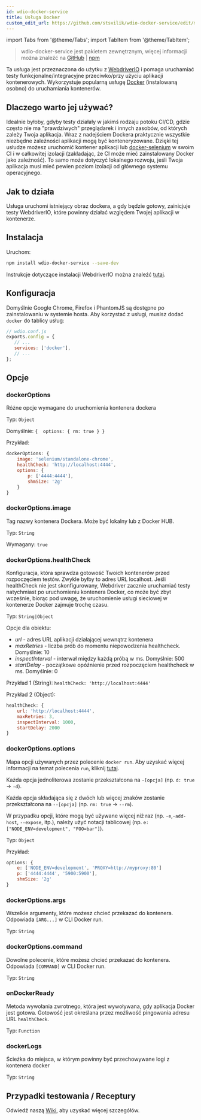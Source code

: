```yaml
---
id: wdio-docker-service
title: Usługa Docker
custom_edit_url: https://github.com/stsvilik/wdio-docker-service/edit/master/README.md
---
```


import Tabs from '@theme/Tabs';
import TabItem from '@theme/TabItem';

> wdio-docker-service jest pakietem zewnętrznym, więcej informacji można znaleźć na [GitHub](https://github.com/stsvilik/wdio-docker-service) | [npm](https://www.npmjs.com/package/wdio-docker-service)

Ta usługa jest przeznaczona do użytku z [WebdriverIO](http://webdriver.io/) i pomaga uruchamiać testy funkcjonalne/integracyjne 
przeciwko/przy użyciu aplikacji kontenerowych. Wykorzystuje popularną usługę [Docker](https://www.docker.com/) (instalowaną osobno) do uruchamiania kontenerów.

## Dlaczego warto jej używać?
Idealnie byłoby, gdyby testy działały w jakimś rodzaju potoku CI/CD, gdzie często nie ma "prawdziwych" przeglądarek i innych zasobów,
od których zależy Twoja aplikacja. Wraz z nadejściem Dockera praktycznie wszystkie niezbędne zależności aplikacji mogą być konteneryzowane.
Dzięki tej usłudze możesz uruchomić kontener aplikacji lub [docker-selenium](https://github.com/SeleniumHQ/docker-selenium) w swoim CI i w całkowitej izolacji
(zakładając, że CI może mieć zainstalowany Docker jako zależność). To samo może dotyczyć lokalnego rozwoju, jeśli Twoja aplikacja musi mieć pewien poziom
izolacji od głównego systemu operacyjnego.

## Jak to działa
Usługa uruchomi istniejący obraz dockera, a gdy będzie gotowy, zainicjuje testy WebdriverIO, które powinny działać względem Twojej aplikacji w kontenerze.

## Instalacja

Uruchom:

```bash
npm install wdio-docker-service --save-dev
```

Instrukcje dotyczące instalacji WebdriverIO można znaleźć [tutaj](https://webdriver.io/docs/gettingstarted).

## Konfiguracja
Domyślnie Google Chrome, Firefox i PhantomJS są dostępne po zainstalowaniu w systemie hosta.
Aby korzystać z usługi, musisz dodać `docker` do tablicy usług:

```javascript
// wdio.conf.js
exports.config = {
   // ...
   services: ['docker'],
   // ...
};
```

## Opcje

### dockerOptions
Różne opcje wymagane do uruchomienia kontenera dockera

Typ: `Object`

Domyślnie: `{ 
    options: {
        rm: true
    }
}`

Przykład:

```javascript
dockerOptions: {
    image: 'selenium/standalone-chrome',
    healthCheck: 'http://localhost:4444',
    options: {
        p: ['4444:4444'],
        shmSize: '2g'
    }
}
```

### dockerOptions.image
Tag nazwy kontenera Dockera. Może być lokalny lub z Docker HUB.

Typ: `String`

Wymagany: `true`

### dockerOptions.healthCheck
Konfiguracja, która sprawdza gotowość Twoich kontenerów przed rozpoczęciem testów. Zwykle byłby to adres URL localhost.
Jeśli healthCheck nie jest skonfigurowany, Webdriver zacznie uruchamiać testy natychmiast po uruchomieniu kontenera Docker, co
może być zbyt wcześnie, biorąc pod uwagę, że uruchomienie usługi sieciowej w kontenerze Docker zajmuje trochę czasu.

Typ: `String|Object`

Opcje dla obiektu:
- *url* - adres URL aplikacji działającej wewnątrz kontenera
- *maxRetries* - liczba prób do momentu niepowodzenia healthcheck. Domyślnie: 10
- *inspectInterval* - interwał między każdą próbą w ms. Domyślnie: 500
- *startDelay* - początkowe opóźnienie przed rozpoczęciem healthcheck w ms. Domyślnie: 0

Przykład 1 (String): `healthCheck: 'http://localhost:4444'`

Przykład 2 (Object):

```javascript
healthCheck: {
    url: 'http://localhost:4444',
    maxRetries: 3,
    inspectInterval: 1000,
    startDelay: 2000
}
```

### dockerOptions.options
Mapa opcji używanych przez polecenie `docker run`. Aby uzyskać więcej informacji na temat polecenia `run`, kliknij [tutaj](https://docs.docker.com/edge/engine/reference/commandline/run/).

Każda opcja jednoliterowa zostanie przekształcona na `-[opcja]` (np. `d: true` -> `-d`). 

Każda opcja składająca się z dwóch lub więcej znaków zostanie
przekształcona na `--[opcja]` (np. `rm: true` -> `--rm`). 

W przypadku opcji, które mogą być używane więcej niż raz 
(np. `-e`,`-add-host`, `--expose`, itp.), należy użyć notacji tablicowej (np. `e: ["NODE_ENV=development", "FOO=bar"]`).

Typ: `Object`

Przykład:

```javascript
options: {
    e: ['NODE_ENV=development', 'PROXY=http://myproxy:80']
    p: ['4444:4444', '5900:5900'],
    shmSize: '2g'
}
```

### dockerOptions.args
Wszelkie argumenty, które możesz chcieć przekazać do kontenera. Odpowiada `[ARG...]` w CLI Docker run.

Typ: `String`

### dockerOptions.command
Dowolne polecenie, które możesz chcieć przekazać do kontenera. Odpowiada `[COMMAND]` w CLI Docker run.

Typ: `String`

### onDockerReady
Metoda wywołania zwrotnego, która jest wywoływana, gdy aplikacja Docker jest gotowa. Gotowość jest określana przez możliwość pingowania adresu URL `healthCheck`.

Typ: `Function`

### dockerLogs
Ścieżka do miejsca, w którym powinny być przechowywane logi z kontenera docker

Typ: `String`

## Przypadki testowania / Receptury
Odwiedź naszą [Wiki](https://github.com/stsvilik/wdio-docker-service/wiki), aby uzyskać więcej szczegółów.